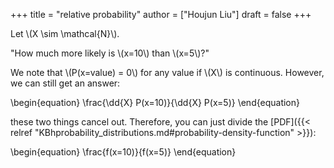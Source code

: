 +++
title = "relative probability"
author = ["Houjun Liu"]
draft = false
+++

Let \\(X \sim \mathcal{N}\\).

"How much more likely is \\(x=10\\) than \\(x=5\\)?"

We note that \\(P(x=value) = 0\\) for any value if \\(X\\) is continuous. However, we can still get an answer:

\begin{equation}
\frac{\dd{X} P(x=10)}{\dd{X} P(x=5)}
\end{equation}

these two things cancel out. Therefore, you can just divide the [PDF]({{< relref "KBhprobability_distributions.md#probability-density-function" >}}):

\begin{equation}
\frac{f(x=10)}{f(x=5)}
\end{equation}
